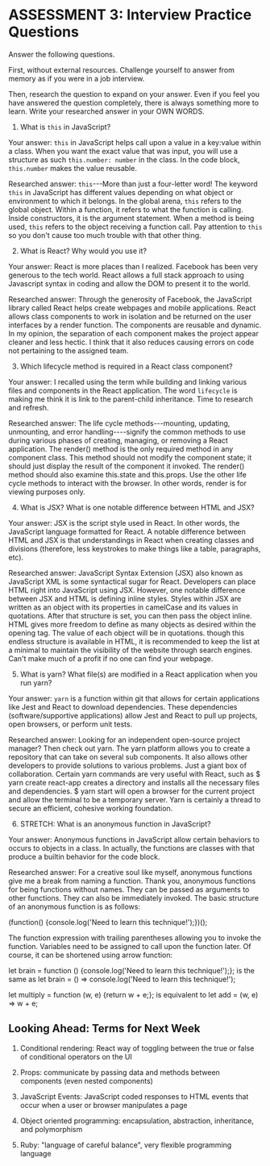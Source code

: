 # ASSESSMENT 3: Interview Practice Questions

Answer the following questions.

First, without external resources. Challenge yourself to answer from memory as if you were in a job interview.

Then, research the question to expand on your answer. Even if you feel you have answered the question completely, there is always something more to learn. Write your researched answer in your OWN WORDS.


1. What is `this` in JavaScript?

  Your answer: `this` in JavaScript helps call upon a value in a key:value within a class. When you want the exact value that was input, you will use a structure as such `this.number: number` in the class. In the code block, `this.number` makes the value reusable.

  Researched answer: `this`---More than just a four-letter word! The keyword `this` in JavaScript has different values depending on what object or environment to which it belongs. In the global arena, `this` refers to the global object. Within a function, it refers to what the function is calling. Inside constructors, it is the argument statement. When a method is being used, `this` refers to the object receiving a function call. Pay attention to `this` so you don't cause too much trouble with that other thing.



2. What is React? Why would you use it?

  Your answer: React is more places than I realized. Facebook has been very generous to the tech world. React allows a full stack approach to using Javascript syntax in coding and allow the DOM to present it to the world.

  Researched answer: Through the generosity of Facebook, the JavaScript library called React helps create webpages and mobile applications. React allows class components to work in isolation and be returned on the user interfaces by a render function. The components are reusable and dynamic. In my opinion, the separation of each component makes the project appear cleaner and less hectic. I think that it also reduces causing errors on code not pertaining to the assigned team.



3. Which lifecycle method is required in a React class component?

  Your answer: I recalled using the term while building and linking various files and components in the React application. The word `lifecycle` is making me think it is link to the parent-child inheritance. Time to research and refresh.

  Researched answer: The life cycle methods---mounting, updating, unmounting, and error handling----signify the common methods to use during various phases of creating, managing, or removing a React application. The render() method is the only required method in any component class. This method should not modify the component state; it should just display the result of the component it invoked. The render() method should also examine this.state and this.props. Use the other life cycle methods to interact with the browser. In other words, render is for viewing purposes only.



4. What is JSX? What is one notable difference between HTML and JSX?

  Your answer: JSX is the script style used in React. In other words, the JavaScript language formatted for React. A notable difference between HTML and JSX is that understandings in React when creating classes and divisions (therefore, less keystrokes to make things like a table, paragraphs, etc).

  Researched answer: JavaScript Syntax Extension (JSX) also known as JavaScript XML is some syntactical sugar for React. Developers can place HTML right into JavaScript using JSX. However, one notable difference between JSX and HTML is defining inline styles. Styles within JSX are written as an object with its properties in camelCase and its values in quotations. After that structure is set, you can then pass the object inline. HTML gives more freedom to define as many objects as desired within the opening tag. The value of each object will be in quotations. though this endless structure is available in HTML, it is recommended to keep the list at a minimal to maintain the visibility of the website through search engines. Can't make much of a profit if no one can find your webpage.



5. What is yarn? What file(s) are modified in a React application when you run yarn?

  Your answer: `yarn` is a function within git that allows for certain applications like Jest and React to download dependencies. These dependencies (software/supportive applications) allow Jest and React to pull up projects, open browsers, or perform unit tests.

  Researched answer: Looking for an independent open-source project manager? Then check out yarn. The yarn platform allows you to create a repository that can take on several sub components. It also allows other developers to provide solutions to various problems. Just a giant box of collaboration. Certain yarn commands are very useful with React, such as $ yarn create react-app creates a directory and installs all the necessary files and dependencies. $ yarn start will open a browser for the current project and allow the terminal to be a temporary server. Yarn is certainly a thread to secure an efficient, cohesive working foundation.



6. STRETCH: What is an anonymous function in JavaScript?

  Your answer: Anonymous functions in JavaScript allow certain behaviors to occurs to objects in a class. In actually, the functions are classes with that produce a builtin behavior for the code block.

  Researched answer: For a creative soul like myself, anonymous functions give me a break from naming a function. Thank you, anonymous functions for being functions without names. They can be passed as arguments to other functions. They can also be immediately invoked. The basic structure of an anonymous function is as follows:

  (function() {console.log('Need to learn this technique!');})();

  The function expression with trailing parentheses allowing you to invoke the function. Variables need to be assigned to call upon the function later. Of course, it can be shortened using arrow function:

  let brain = function () {console.log('Need to learn this technique!');}; is the same as
  let brain = () => console.log('Need to learn this technique!');

  let multiply = function (w, e) {return w + e;}; is equivalent to
  let add = (w, e)  => w + e;
  
## Looking Ahead: Terms for Next Week

1. Conditional rendering: React way of toggling between the true or false of conditional operators on the UI

2. Props: communicate by passing data and methods between components (even nested components)

3. JavaScript Events: JavaScript coded responses to HTML events that occur when a user or browser manipulates a page

4. Object oriented programming: encapsulation, abstraction, inheritance, and polymorphism

5. Ruby: "language of careful balance", very flexible programming language
